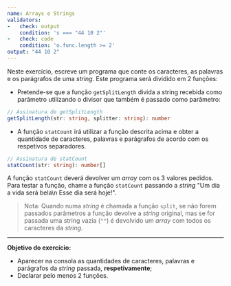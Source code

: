 ```yaml
---
name: Arrays e Strings
validators:
-   check: output
    condition: 's === "44 10 2"'
-   check: code
    condition: 'o.func.length >= 2'
output: "44 10 2"
---
```


Neste exercício, escreve um programa que conte os caracteres, as palavras e os parágrafos de uma *string*. Este programa será dividido em 2 funções:
- Pretende-se que a função `getSplitLength` divida a string recebida como parâmetro utilizando o divisor que também é passado como parâmetro:
```ts
// Assinatura de getSplitLength
getSplitLength(str: string, splitter: string): number
```

- A função `statCount` irá utilizar a função descrita acima e obter a quantidade de caracteres, palavras e parágrafos de acordo com os respetivos separadores.
```ts
// Assinatura de statCount
statCount(str: string): number[]
```

A função `statCount` deverá devolver um *array* com os 3 valores pedidos. Para testar a função, chame a função `statCount` passando a *string* "Um dia a vida será bela\n Esse dia será hoje!".

> Nota: Quando numa *string* é chamada a função `split`, se não forem passados parâmetros a função devolve a *string* original, mas se for passada uma string vazia (`""`) é devolvido um *array* com todos os caracteres da *string*.

***

**Objetivo do exercício:**
- Aparecer na consola as quantidades de caracteres, palavras e parágrafos da *string* passada, **respetivamente**;
- Declarar pelo menos 2 funções.